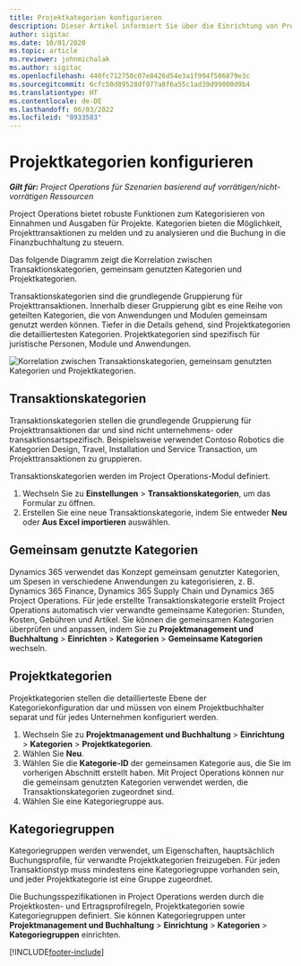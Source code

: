 ```yaml
---
title: Projektkategorien konfigurieren
description: Dieser Artikel informiert Sie über die Einrichtung von Projektkategorien.
author: sigitac
ms.date: 10/01/2020
ms.topic: article
ms.reviewer: johnmichalak
ms.author: sigitac
ms.openlocfilehash: 440fc712750c07e8426d54e3a1f994f506879e3c
ms.sourcegitcommit: 6cfc50d89528df977a8f6a55c1ad39d99800d9b4
ms.translationtype: HT
ms.contentlocale: de-DE
ms.lasthandoff: 06/03/2022
ms.locfileid: "8933583"
---
```

# <a name="configure-project-categories"></a>Projektkategorien konfigurieren

_**Gilt für:** Project Operations für Szenarien basierend auf vorrätigen/nicht-vorrätigen Ressourcen_

Project Operations bietet robuste Funktionen zum Kategorisieren von Einnahmen und Ausgaben für Projekte. Kategorien bieten die Möglichkeit, Projekttransaktionen zu melden und zu analysieren und die Buchung in die Finanzbuchhaltung zu steuern.

Das folgende Diagramm zeigt die Korrelation zwischen Transaktionskategorien, gemeinsam genutzten Kategorien und Projektkategorien. 

Transaktionskategorien sind die grundlegende Gruppierung für Projekttransaktionen. Innerhalb dieser Gruppierung gibt es eine Reihe von geteilten Kategorien, die von Anwendungen und Modulen gemeinsam genutzt werden können. Tiefer in die Details gehend, sind Projektkategorien die detailliertesten Kategorien. Projektkategorien sind spezifisch für juristische Personen, Module und Anwendungen.

![Korrelation zwischen Transaktionskategorien, gemeinsam genutzten Kategorien und Projektkategorien.](media/project-categories.png)

## <a name="transaction-categories"></a>Transaktionskategorien

Transaktionskategorien stellen die grundlegende Gruppierung für Projekttransaktionen dar und sind nicht unternehmens- oder transaktionsartspezifisch. Beispielsweise verwendet Contoso Robotics die Kategorien Design, Travel, Installation und Service Transaction, um Projekttransaktionen zu gruppieren.

Transaktionskategorien werden im Project Operations-Modul definiert. 
1. Wechseln Sie zu **Einstellungen** \> **Transaktionskategorien**, um das Formular zu öffnen. 
2. Erstellen Sie eine neue Transaktionskategorie, indem Sie entweder **Neu** oder **Aus Excel importieren** auswählen.

## <a name="shared-categories"></a>Gemeinsam genutzte Kategorien

Dynamics 365 verwendet das Konzept gemeinsam genutzter Kategorien, um Spesen in verschiedene Anwendungen zu kategorisieren, z. B. Dynamics 365 Finance, Dynamics 365 Supply Chain und Dynamics 365 Project Operations. Für jede erstellte Transaktionskategorie erstellt Project Operations automatisch vier verwandte gemeinsame Kategorien: Stunden, Kosten, Gebühren und Artikel. Sie können die gemeinsamen Kategorien überprüfen und anpassen, indem Sie zu **Projektmanagement und Buchhaltung** \> **Einrichten** \> **Kategorien** \> **Gemeinsame Kategorien** wechseln.

## <a name="project-categories"></a>Projektkategorien

Projektkategorien stellen die detaillierteste Ebene der Kategoriekonfiguration dar und müssen von einem Projektbuchhalter separat und für jedes Unternehmen konfiguriert werden.

1. Wechseln Sie zu **Projektmanagement und Buchhaltung** \> **Einrichtung** \> **Kategorien** \> **Projektkategorien**.
2. Wählen Sie **Neu**.
3. Wählen Sie die **Kategorie-ID** der gemeinsamen Kategorie aus, die Sie im vorherigen Abschnitt erstellt haben. Mit Project Operations können nur die gemeinsam genutzten Kategorien verwendet werden, die Transaktionskategorien zugeordnet sind.
4. Wählen Sie eine Kategoriegruppe aus.

## <a name="category-groups"></a>Kategoriegruppen

Kategoriegruppen werden verwendet, um Eigenschaften, hauptsächlich Buchungsprofile, für verwandte Projektkategorien freizugeben. Für jeden Transaktionstyp muss mindestens eine Kategoriegruppe vorhanden sein, und jeder Projektkategorie ist eine Gruppe zugeordnet.

Die Buchungsspezifikationen in Project Operations werden durch die Projektkosten- und Ertragsprofilregeln, Projektkategorien sowie Kategoriegruppen definiert. Sie können Kategoriegruppen unter **Projektmanagement und Buchhaltung** \> **Einrichtung** \> **Kategorien** \> **Kategoriegruppen** einrichten.


[!INCLUDE[footer-include](../includes/footer-banner.md)]